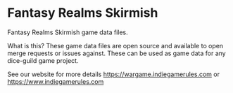 # Fantasy Realms Skirmish
Fantasy Realms Skirmish game data files.

What is this?
These game data files are open source and available to open merge requests or issues against. These can be used as game data for any dice-guild game project.

See our website for more details
https://wargame.indiegamerules.com or https://www.indiegamerules.com
